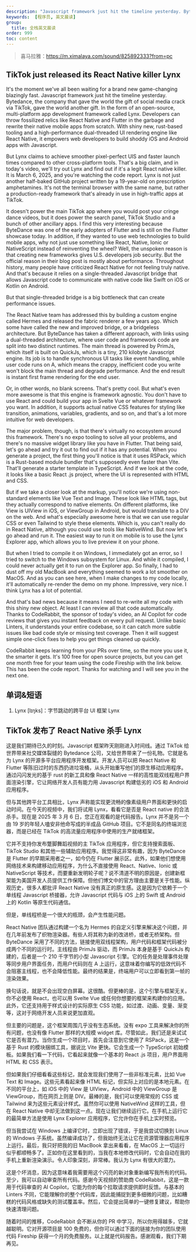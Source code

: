 ```yaml
---
description: "Javascript framework just hit the timeline yesterday. Bytedance, the company that gave the world the gift of social media crack via TikTok, gave the world another gift."
keywords:  [程序员, 英文晨读]
group:
  title: 全栈英文晨读
order: 999
toc: content
---
```


> 喜马拉雅：https://m.ximalaya.com/sound/825892333?from=pc

## TikTok just released its React Native killer Lynx

It's the moment we've all been waiting for a brand new game-changing blazingly fast. Javascript framework just hit the timeline yesterday. Bytedance, the company that gave the world the gift of social media crack via TikTok, gave the world another gift. In the form of an open-source, multi-platform app development framework called Lynx. Developers can throw fossilized relics like React Native and Flutter in the garbage and rewrite their native mobile apps from scratch. With shiny new, rust-based tooling and a high-performance dual-threaded UI rendering engine like React Native, it empowers web developers to build shoddy iOS and Android apps with Javascript.

But Lynx claims to achieve smoother pixel-perfect UIS and faster launch times compared to other cross-platform tools. That's a big claim, and in today's video, we'll try out Lynx and find out if it's a legit React native killer. It is March 6, 2025, and you're watching the code report. Lynx is not just another half-baked GitHub project written by a 19-year-old on prescription amphetamines. It's not the terminal browser with the same name, but rather a production-ready framework that's already in use in high-traffic apps at TikTok.

It doesn't power the main TikTok app where you would post your cringe dance videos, but it does power the search panel, TikTok Studio and a bunch of other ancillary apps. I find this very interesting because ByteDance was one of the early adopters of Flutter and is still on the Flutter showcase today. In addition, if they wanted to use web technologies to build mobile apps, why not just use something like React, Native, Ionic or NativeScript instead of reinventing the wheel? Well, the unspoken reason is that creating new frameworks gives U.S. developers job security. But the official reason in their blog post is mostly about performance. Throughout history, many people have criticized React Native for not feeling truly native. And that's because it relies on a single-threaded Javascript bridge that allows Javascript code to communicate with native code like Swift on iOS or Kotlin on Android.

But that single-threaded bridge is a big bottleneck that can create performance issues.

The React Native team has addressed this by building a custom engine called Hermes and released the fabric renderer a few years ago. Which some have called the new and improved bridge, or a bridgeless architecture. But ByteDance has taken a different approach, with links using a dual-threaded architecture, where user code and framework code are split into two distinct runtimes. The main thread is powered by PrimJs, which itself is built on QuickJs, which is a tiny, 210 kilobyte Javascript engine. Its job is to handle synchronous UI tasks like event handling, while user code runs on A, which means the crappy, inefficient code you write won't block the main thread and degrade performance. And the end result is instant first frame rendering for the end user.

Or, in other words, no blank screens. That's pretty cool. But what's even more awesome is that this engine is framework agnostic. You don't have to use React and could build your app in Svelte Vue or whatever framework you want. In addition, it supports actual native CSS features for styling like transition, animations, variables, gradients, and so on, and that's a lot more intuitive for web developers.

The major problem, though, is that there's virtually no ecosystem around this framework. There's no expo tooling to solve all your problems, and there's no massive widget library like you have in Flutter. That being said, let's go ahead and try it out to find out if it has any potential. When you generate a project, the first thing you'll notice is that it uses RSPack, which is a Rust-based module bundler that's supposedly even faster than Vite. That'll generate a starter template in TypeScript. And if we look at the code, it looks like a basic React .js project, where the UI is represented with HTML and CSS.

But if we take a closer look at the markup, you'll notice we're using non-standard elements like Vue Text and Image. These look like HTML tags, but they actually correspond to native elements. On different platforms, like View is UIView in iOS, or ViewGroup in Android, but would translate to a DIV on the web. And what's especially awesome here is that we can use regular CSS or even Tailwind to style these elements. Which is, you can't really do in React Native, although you could use tools like NativeWind. But now let's go ahead and run it. The easiest way to run it on mobile is to use the Lynx Explorer app, which allows you to live preview it on your phone.

But when I tried to compile it on Windows, I immediately got an error, so I tried to switch to the Windows subsystem for Linux. And while it compiled, I could never actually get it to run on the Explorer app. So finally, I had to dust off my old MacBook and everything seemed to work a lot smoother on MacOS. And as you can see here, when I make changes to my code locally, it'll automatically re-render the demo on my phone. Impressive, very nice. I think Lynx has a lot of potential.

And that's bad news because it means I need to re-write all my code with this shiny new object. At least I can review all that code automatically. Thanks to CodeRabbit, the sponsor of today's video, an AI Copilot for code reviews that gives you instant feedback on every pull request. Unlike basic Linters, it understands your entire codebase, so it can catch more subtle issues like bad code style or missing test coverage. Then it will suggest simple one-click fixes to help you get things cleaned up quickly.

CodeRabbit keeps learning from your PRs over time, so the more you use it, the smarter it gets. It's 100 free for open source projects, but you can get one month free for your team using the code Fireship with the link below. This has been the code report. Thanks for watching and I will see you in the next one.

## 单词&短语

1. Lynx [lɪŋks]：字节跳动的跨平台 UI 框架 Lynx

## TikTok 发布了 React Native 杀手 Lynx

这是我们期待已久的时刻。Javascript 框架昨天刚刚进入时间线。通过 TikTok 给世界带来社交媒体裂缝的 Bytedance 公司，又给世界带来了一份礼物。它就是名为 Lynx 的开源多平台应用程序开发框架。开发人员可以把 React Native 和 Flutter 等陈旧过时的东西扔进垃圾桶，从头开始重写他们的原生移动应用程序。通过闪闪发光的基于 rust 的新工具和像 React Native 一样的高性能双线程用户界面渲染引擎，它让网络开发人员有能力用 Javascript 构建低劣的 iOS 和 Android 应用程序。

但与其他跨平台工具相比，Lynx 声称能实现更流畅的像素级用户界面和更快的启动时间。在今天的视频中，我们将试用 Lynx，看看它是否是 React native 的合法杀手。现在是 2025 年 3 月 6 日，您正在观看的是代码报告。Lynx 并不是另一个由 19 岁的年轻人嗑安非他命写成的半成品 GitHub 项目。它不是同名的终端浏览器，而是已经在 TikTok 的高流量应用程序中使用的生产就绪框架。

它并不支持你发布蹩脚舞蹈视频的主 TikTok 应用程序，但它支持搜索面板、TikTok Studio 和其他一些辅助应用程序。我觉得这非常有趣，因为 ByteDance 是 Flutter 的早期采用者之一，如今仍在 Flutter 展示区。此外，如果他们想使用网络技术来构建移动应用程序，为什么不直接使用 React、Native、Ionic 或 NativeScript 等技术，而要重新发明轮子呢？说不清道不明的原因是，创建新框架能为美国开发人员提供工作保障。但他们博文中的官方理由主要是关于性能。纵观历史，很多人都批评 React Native 没有真正的原生感。这是因为它依赖于一个单线程 Javascript 桥接器，允许 Javascript 代码与 iOS 上的 Swift 或 Android 上的 Kotlin 等原生代码通信。

但是，单线程桥是一个很大的瓶颈，会产生性能问题。

React Native 团队通过构建一个名为 Hermes 的自定义引擎来解决这个问题，并在几年前发布了织物渲染器。有些人将其称为新的改进桥，或者无桥架构。但 ByteDance 采用了不同的方法，链接使用双线程架构，用户代码和框架代码被分成两个不同的运行时。主线程由 PrimJs 驱动，而 PrimJs 本身是基于 QuickJs 构建的，后者是一个 210 千字节的小型 Javascript 引擎。它的任务是处理事件处理等同步用户界面任务，而用户代码则在 A 上运行，这意味着你编写的低效代码不会阻塞主线程，也不会降低性能。最终的结果是，终端用户可以立即看到第一帧的渲染效果。

换句话说，就是不会出现空白屏幕。这很酷。但更棒的是，这个引擎与框架无关。你不必使用 React，也可以用 Svelte Vue 或任何你想要的框架来构建你的应用。此外，它还支持用于样式设计的实际原生 CSS 功能，如过渡、动画、变量、渐变等，这对于网络开发人员来说更加直观。

但主要的问题是，这个框架周围几乎没有生态系统。没有 expo 工具来解决你的所有问题，也没有像 Flutter 那样的大规模 widget 库。尽管如此，我们还是来试试它是否有潜力。当你生成一个项目时，首先会注意到它使用了 RSPack，这是一个基于 Rust 的模块捆绑工具，据说比 Vite 更快。它会生成一个 TypeScript 初始模板。如果我们看一下代码，它看起来就像一个基本的 React .js 项目，用户界面用 HTML 和 CSS 表示。

但如果我们仔细看看这些标记，就会发现我们使用了一些非标准元素，比如 Vue Text 和 Image。这些元素看起来像 HTML 标记，但实际上对应的是本地元素。在不同的平台上，如 iOS 中的 View 是 UIView，Android 中的 ViewGroup 是 ViewGroup，而在网页上则是 DIV。最棒的是，我们可以使用常规的 CSS 或 Tailwind 来为这些元素设计样式。虽然你可以使用 NativeWind 这样的工具，但在 React Native 中却无法做到这一点。现在让我们继续运行它。在手机上运行它的最简单方法是使用 Lynx Explorer 应用程序，它允许你在手机上实时预览。

但当我尝试在 Windows 上编译它时，立即出现了错误，于是我尝试切换到 Linux 的 Windows 子系统。虽然编译成功了，但我始终无法让它在资源管理器应用程序上运行。最后，我只好把我的旧 MacBook 拿出来看看，在 MacOS 上一切运行似乎都顺畅多了。正如你在这里看到的，当我在本地修改代码时，它会自动在我的手机上重新渲染演示。令人印象深刻，非常棒。我认为 Lynx 有很大的潜力。

这是个坏消息，因为这意味着我需要用这个闪亮的新对象重新编写我所有的代码。至少，我可以自动审查所有代码。感谢今天视频的赞助商 CodeRabbit，这是一款用于代码审查的 AI Copilot，它能为你的每个拉取请求提供即时反馈。与基本的 Linters 不同，它能理解你的整个代码库，因此能捕捉到更多细微的问题，比如糟糕的代码风格或缺失的测试覆盖率。然后，它会提出简单的一键修复建议，帮助你快速清理问题。

随着时间的推移，CodeRabbit 会不断从你的 PR 中学习，所以你用得越多，它就越聪明。它对开源项目是 100 免费的，但你可以通过下面的链接为你的团队使用代码 Fireship 获得一个月的免费服务。以上就是代码报告。感谢观看，我们下期再见。
